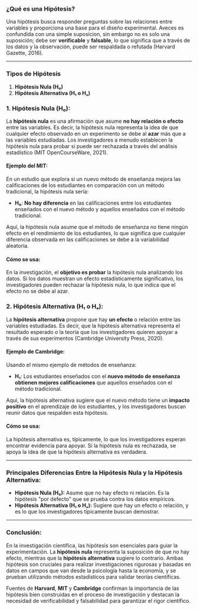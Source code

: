 ### **¿Qué es una Hipótesis?**
Una hipótesis busca responder preguntas sobre las relaciones entre variables y proporciona una base para el diseño experimental. Aveces es confundida con una simple suposicion, sin embargo no es solo una suposición; debe ser **verificable** y **falsable**, lo que significa que a través de los datos y la observación, puede ser respaldada o refutada (Harvard Gazette, 2016).

---

### **Tipos de Hipótesis**

1. **Hipótesis Nula (H₀)**
2. **Hipótesis Alternativa (H₁ o Hₐ)**

### **1. Hipótesis Nula (H₀):**
La **hipótesis nula** es una afirmación que asume **no hay relación o efecto** entre las variables. Es decir, la hipótesis nula representa la idea de que cualquier efecto observado en un experimento se debe al **azar** más que a las variables estudiadas. Los investigadores a menudo establecen la hipótesis nula para probar si puede ser rechazada a través del análisis estadístico (MIT OpenCourseWare, 2021).

#### **Ejemplo del MIT**:
En un estudio que explora si un nuevo método de enseñanza mejora las calificaciones de los estudiantes en comparación con un método tradicional, la hipótesis nula sería:
- **H₀**: **No hay diferencia** en las calificaciones entre los estudiantes enseñados con el nuevo método y aquellos enseñados con el método tradicional.

Aquí, la hipótesis nula asume que el método de enseñanza no tiene ningún efecto en el rendimiento de los estudiantes, lo que significa que cualquier diferencia observada en las calificaciones se debe a la variabilidad aleatoria.

#### **Cómo se usa:**
En la investigación, el **objetivo es probar** la hipótesis nula analizando los datos. Si los datos muestran un efecto estadísticamente significativo, los investigadores pueden rechazar la hipótesis nula, lo que indica que el efecto no se debe al azar.

### **2. Hipótesis Alternativa (H₁ o Hₐ):**
La **hipótesis alternativa** propone que hay **un efecto** o relación entre las variables estudiadas. Es decir, que la hipótesis alternativa representa el resultado esperado o la teoría que los investigadores quieren apoyar a través de sus experimentos (Cambridge University Press, 2020).

#### **Ejemplo de Cambridge**:
Usando el mismo ejemplo de métodos de enseñanza:
- **H₁**: Los estudiantes enseñados con el **nuevo método de enseñanza obtienen mejores calificaciones** que aquellos enseñados con el método tradicional.

Aquí, la hipótesis alternativa sugiere que el nuevo método tiene un **impacto positivo** en el aprendizaje de los estudiantes, y los investigadores buscan reunir datos que respalden esta hipótesis.

#### **Cómo se usa:**
La hipótesis alternativa es, típicamente, lo que los investigadores esperan encontrar evidencia para apoyar. Si la hipótesis nula es rechazada, se apoya la idea de que la hipótesis alternativa es verdadera.

---

### **Principales Diferencias Entre la Hipótesis Nula y la Hipótesis Alternativa:**
- **Hipótesis Nula (H₀):** Asume que no hay efecto ni relación. Es la hipótesis "por defecto" que se prueba contra los datos empíricos.
- **Hipótesis Alternativa (H₁ o Hₐ):** Sugiere que hay un efecto o relación, y es lo que los investigadores típicamente buscan demostrar.

---

### **Conclusión:**
En la investigación científica, las hipótesis son esenciales para guiar la experimentación. La **hipótesis nula** representa la suposición de que no hay efecto, mientras que la **hipótesis alternativa** sugiere lo contrario. Ambas hipótesis son cruciales para realizar investigaciones rigurosas y basadas en datos en campos que van desde la psicología hasta la economía, y se prueban utilizando métodos estadísticos para validar teorías científicas.

Fuentes de **Harvard**, **MIT** y **Cambridge** confirman la importancia de las hipótesis bien construidas en el proceso de investigación y destacan la necesidad de verificabilidad y falsabilidad para garantizar el rigor científico.
